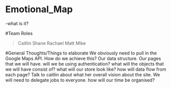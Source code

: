 # Emotional_Map
-what is it?


#Team Roles
>Caitlin
>Shane
>Rachael
>Matt
>Mike

#General Thoughts/Things to elaborate
We obviously need to pull in the Google Maps API. How do we achieve this?
Our data structure.
Our pages that we will have.
will we be using authentication?
what will the objects that we will have consist of?
what will our store look like?
how will data flow from each page?
Talk to caitlin about what her overall vision about the site.
We will need to delegate jobs to everyone. how will our time be organised?
